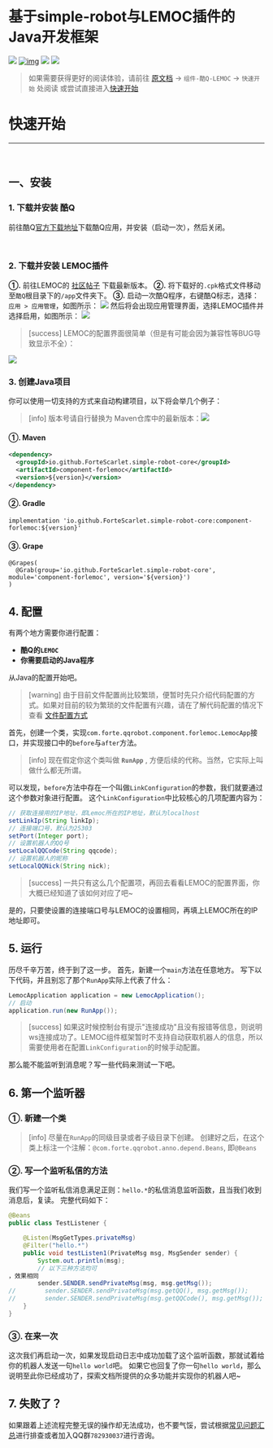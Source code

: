 # 基于simple-robot与LEMOC插件的Java开发框架
[![](https://img.shields.io/badge/simple--robot-core-green)](https://github.com/ForteScarlet/simple-robot-core)  [![img](https://camo.githubusercontent.com/f8464f5d605886b8369ab6daf28d7130a72fd80e/68747470733a2f2f696d672e736869656c64732e696f2f6d6176656e2d63656e7472616c2f762f696f2e6769746875622e466f727465536361726c65742f73696d706c652d726f626f742d636f7265)](https://search.maven.org/artifact/io.github.ForteScarlet/simple-robot-core) [![](https://img.shields.io/maven-central/v/io.github.ForteScarlet.simple-robot-core/component-forlemoc)](https://search.maven.org/artifact/io.github.ForteScarlet.simple-robot-core/component-forlemoc)  [![](https://img.shields.io/badge/%E7%9C%8B%E4%BA%91%E6%96%87%E6%A1%A3-doc-green)](https://www.kancloud.cn/forte-scarlet/simple-coolq-doc)

> 如果需要获得更好的阅读体验，请前往 [原文档](https://www.kancloud.cn/forte-scarlet/simple-coolq-doc/) -> `组件-酷Q-LEMOC` -> `快速开始` 处阅读
> 或尝试直接进入[快速开始](https://www.kancloud.cn/forte-scarlet/simple-coolq-doc/1131277)




# 快速开始

*****

<br>


## 一、**安装**

### 1\. **下载并安装 酷Q**

前往酷Q[官方下载地址](https://cqp.cc/t/23253)下载酷Q应用，并安装（启动一次），然后关闭。

<br>


### 2\. **下载并安装 LEMOC插件**
**①.** 前往LEMOC的 [社区帖子](https://cqp.cc/forum.php?mod=viewthread&tid=29722&highlight=lemoc) 下载最新版本。
**②.** 将下载好的`.cpk`格式文件移动至`酷Q`根目录下的`/app`文件夹下。
**③.** 启动一次酷Q程序，右键酷Q标志，选择：`应用 > 应用管理`，如图所示：
![](https://i.vgy.me/QpgBpK.png)
然后将会出现应用管理界面，选择LEMOC插件并选择启用，如图所示：
![](https://i.vgy.me/PE08MH.png)

>[success] LEMOC的配置界面很简单（但是有可能会因为兼容性等BUG导致显示不全）：

![](https://i.vgy.me/gtmLhZ.png)


### 3\. **创建Java项目**

你可以使用一切支持的方式来自动构建项目，以下将会举几个例子：

>[info] 版本号请自行替换为 Maven仓库中的最新版本：[![](https://img.shields.io/maven-central/v/io.github.ForteScarlet.simple-robot-core/component-forlemoc)](https://search.maven.org/artifact/io.github.ForteScarlet.simple-robot-core/component-forlemoc)

#### **①. Maven**

```xml
<dependency>
  <groupId>io.github.ForteScarlet.simple-robot-core</groupId>
  <artifactId>component-forlemoc</artifactId>
  <version>${version}</version>
</dependency>
```

#### **②. Gradle**

```
implementation 'io.github.ForteScarlet.simple-robot-core:component-forlemoc:${version}'
```

#### **③. Grape**

```
@Grapes(
  @Grab(group='io.github.ForteScarlet.simple-robot-core', module='component-forlemoc', version='${version}')
)
```


## **4\. 配置**

有两个地方需要你进行配置：

* **酷Q的`LEMOC`**
* **你需要启动的Java程序**


从Java的配置开始吧。

>[warning] 由于目前文件配置尚比较繁琐，便暂时先只介绍代码配置的方式。如果对目前的较为繁琐的文件配置有兴趣，请在了解代码配置的情况下查看 [文件配置方式](./CQHTTPAPI%E6%96%87%E4%BB%B6%E9%85%8D%E7%BD%AE.md)

首先，创建一个类，实现`com.forte.qqrobot.component.forlemoc.LemocApp`接口，并实现接口中的`before`与`after`方法。

>[info] 现在假定你这个类叫做 **`RunApp`** , 方便后续的代称。当然，它实际上叫做什么都无所谓。


可以发现，`before`方法中存在一个叫做`LinkConfiguration`的参数，我们就要通过这个参数对象进行配置。
这个`LinkConfiguration`中比较核心的几项配置内容为：
```java
// 获取连接用的IP地址，即Lemoc所在的IP地址，默认为localhost 
setLinkIp(String linkIp);
// 连接端口号，默认为25303 
setPort(Integer port);
// 设置机器人的QQ号
setLocalQQCode(String qqcode);
// 设置机器人的昵称
setLocalQQNick(String nick);
```
>[success] 一共只有这么几个配置项，再回去看看LEMOC的配置界面，你大概已经知道了该如何对应了吧~

是的，只要使设置的连接端口号与LEMOC的设置相同，再填上LEMOC所在的IP地址即可。



## **5\. 运行**

历尽千辛万苦，终于到了这一步。
首先，新建一个`main`方法在任意地方。
写下以下代码，并且别忘了那个`RunApp`实际上代表了什么：

```java
LemocApplication application = new LemocApplication();
// 启动
application.run(new RunApp());
```

>[success] 如果这时候控制台有提示"连接成功"且没有报错等信息，则说明ws连接成功了。LEMOC组件框架暂时不支持自动获取机器人的信息，所以需要使用者在配置`LinkConfiguration`的时候手动配置。

那么能不能监听到消息呢？写一些代码来测试一下吧。

## **6\. 第一个监听器**

### **①. 新建一个类**

>[info] 尽量在`RunApp`的同级目录或者子级目录下创建。
> 创建好之后，在这个类上标注一个注解：`@com.forte.qqrobot.anno.depend.Beans`, 即`@Beans`

### **②. 写一个监听私信的方法**

我们写一个监听私信消息满足正则：`hello.*`的私信消息监听函数，且当我们收到消息后，复读。
完整代码如下：

```java
@Beans
public class TestListener {

    @Listen(MsgGetTypes.privateMsg)
    @Filter("hello.*")
    public void testListen1(PrivateMsg msg, MsgSender sender) {
        System.out.println(msg);
        // 以下三种方法均可
，效果相同
        sender.SENDER.sendPrivateMsg(msg, msg.getMsg());
//        sender.SENDER.sendPrivateMsg(msg.getQQ(), msg.getMsg());
//        sender.SENDER.sendPrivateMsg(msg.getQQCode(), msg.getMsg());
    }
}
```

### **③. 在来一次**

这次我们再启动一次，如果发现启动日志中成功加载了这个监听函数，那就试着给你的机器人发送一句`hello world`吧。
如果它也回复了你一句`hello world`，那么说明至此你已经成功了，探索文档所提供的众多功能并实现你的机器人吧~

## **7\. 失败了？**

如果跟着上述流程完整无误的操作却无法成功，也不要气馁，尝试根据[常见问题汇总](./%E5%B8%B8%E8%A7%81%E9%97%AE%E9%A2%98%E6%B1%87%E6%80%BB.md)进行排查或者加入QQ群`782930037`进行咨询。

